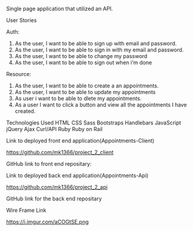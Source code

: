 
Single page application that utilized an API.



User Stories

Auth:
1. As the user, I want to be able to sign up with email and password.
2. As the user, I want to be able to sign in with my email and password.
3. As the user, I want to be able to change my password
4. As the user, I want to be able to sign out when i'm done


Resource:

1. As the user, I want to be able to create a an appointments.
2. As the user, I want to be able to update my appointments
3. As user i want to be able to dlete my appointments.
4. As a user I want to click a button and view all the appointments I have created.

Technologies Used
  HTML
  CSS
  Sass
  Bootstraps
  Handlebars
  JavaScript
  jQuery
  Ajax
  Curl/API
  Ruby
  Ruby on Rail



Link to deployed front end application(Appointments-Client)

https://github.com/mk1366/project_2_client

GitHub link to front end repositary:


Link to deployed back end application(Appointments-Api)

https://github.com/mk1366/project_2_api


GitHub link for the back end repositary

Wire Frame Link

https://i.imgur.com/aCOGtSE.png
